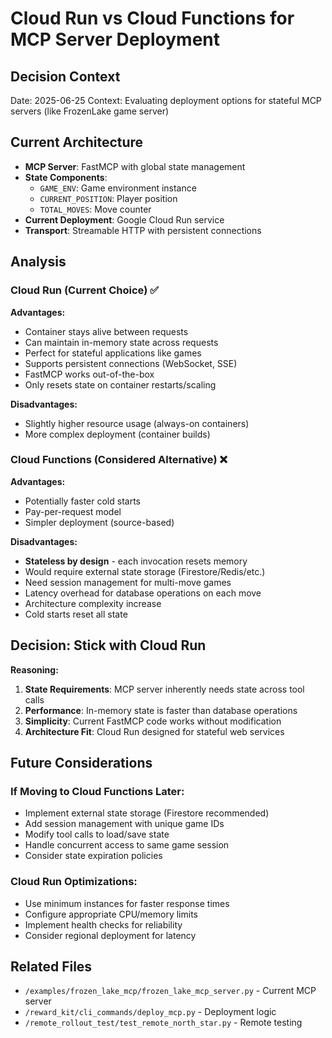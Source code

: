 # Cloud Run vs Cloud Functions for MCP Server Deployment

## Decision Context
Date: 2025-06-25
Context: Evaluating deployment options for stateful MCP servers (like FrozenLake game server)

## Current Architecture
- **MCP Server**: FastMCP with global state management
- **State Components**:
  - `GAME_ENV`: Game environment instance
  - `CURRENT_POSITION`: Player position
  - `TOTAL_MOVES`: Move counter
- **Current Deployment**: Google Cloud Run service
- **Transport**: Streamable HTTP with persistent connections

## Analysis

### Cloud Run (Current Choice) ✅
**Advantages:**
- Container stays alive between requests
- Can maintain in-memory state across requests
- Perfect for stateful applications like games
- Supports persistent connections (WebSocket, SSE)
- FastMCP works out-of-the-box
- Only resets state on container restarts/scaling

**Disadvantages:**
- Slightly higher resource usage (always-on containers)
- More complex deployment (container builds)

### Cloud Functions (Considered Alternative) ❌
**Advantages:**
- Potentially faster cold starts
- Pay-per-request model
- Simpler deployment (source-based)

**Disadvantages:**
- **Stateless by design** - each invocation resets memory
- Would require external state storage (Firestore/Redis/etc.)
- Need session management for multi-move games
- Latency overhead for database operations on each move
- Architecture complexity increase
- Cold starts reset all state

## Decision: Stick with Cloud Run

**Reasoning:**
1. **State Requirements**: MCP server inherently needs state across tool calls
2. **Performance**: In-memory state is faster than database operations
3. **Simplicity**: Current FastMCP code works without modification
4. **Architecture Fit**: Cloud Run designed for stateful web services

## Future Considerations

### If Moving to Cloud Functions Later:
- Implement external state storage (Firestore recommended)
- Add session management with unique game IDs
- Modify tool calls to load/save state
- Handle concurrent access to same game session
- Consider state expiration policies

### Cloud Run Optimizations:
- Use minimum instances for faster response times
- Configure appropriate CPU/memory limits
- Implement health checks for reliability
- Consider regional deployment for latency

## Related Files
- `/examples/frozen_lake_mcp/frozen_lake_mcp_server.py` - Current MCP server
- `/reward_kit/cli_commands/deploy_mcp.py` - Deployment logic
- `/remote_rollout_test/test_remote_north_star.py` - Remote testing

